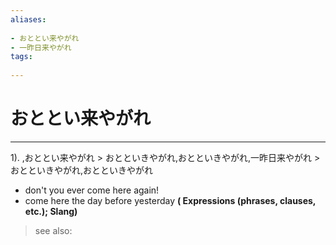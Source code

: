 ```yaml
---
aliases:
    
- おととい来やがれ
- 一昨日来やがれ
tags:
    
---
```


# おととい来やがれ
---
1).
,おととい来やがれ > おとといきやがれ,おとといきやがれ,一昨日来やがれ > おとといきやがれ,おとといきやがれ

- don't you ever come here again!
- come here the day before yesterday
**( Expressions (phrases, clauses, etc.); Slang)**
> see also: 
            